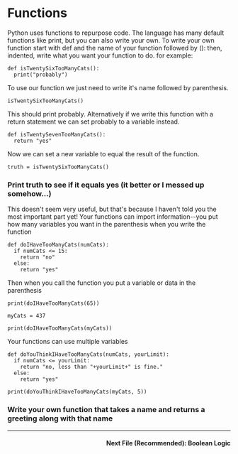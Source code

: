 # Functions
Python uses functions to repurpose code.
The language has many default functions like print, but you can also write your own.
To write your own function start with def and the name of your function followed by ():
then, indented, write what you want your function to do.
for example:

```
def isTwentySixTooManyCats():
  print("probably")
```

To use our function we just need to write it's name followed by parenthesis.

```
isTwentySixTooManyCats()
```

This should print probably.
Alternatively if we write this function with a return statement we can set probably to a variable instead.

```
def isTwentySevenTooManyCats():
  return "yes"
```

Now we can set a new variable to equal the result of the function.

```
truth = isTwentySixTooManyCats()
```
### Print truth to see if it equals yes (it better or I messed up somehow...)

This doesn't seem very useful, but that's because I haven't told you the most important part yet!
Your functions can import information--you put how many variables you want in the parenthesis when you write the function

```
def doIHaveTooManyCats(numCats):
  if numCats <= 15:
    return "no"
  else:
    return "yes"
```

Then when you call the function you put a variable or data in the parenthesis

```print(doIHaveTooManyCats(3))
print(doIHaveTooManyCats(65))

myCats = 437

print(doIHaveTooManyCats(myCats))
```

Your functions can use multiple variables

```
def doYouThinkIHaveTooManyCats(numCats, yourLimit):
  if numCats <= yourLimit:
    return "no, less than "+yourLimit+" is fine."
  else:
    return "yes"

print(doYouThinkIHaveTooManyCats(myCats, 5))
```

### Write your own function that takes a name and returns a greeting along with that name
---
#### <div style="text-align: right"> Next File (Recommended): Boolean Logic </div>
